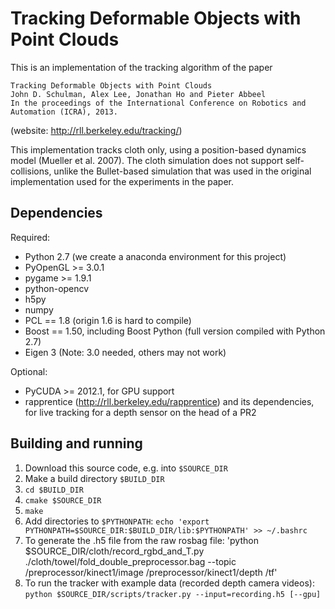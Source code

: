 Tracking Deformable Objects with Point Clouds
========

This is an implementation of the tracking algorithm of the paper

    Tracking Deformable Objects with Point Clouds
    John D. Schulman, Alex Lee, Jonathan Ho and Pieter Abbeel
    In the proceedings of the International Conference on Robotics and Automation (ICRA), 2013.

(website: http://rll.berkeley.edu/tracking/)

This implementation tracks cloth only, using a position-based dynamics model (Mueller et al. 2007). The cloth simulation does not support self-collisions, unlike the Bullet-based simulation that was used in the original implementation used for the experiments in the paper.

Dependencies
-----
Required:

  - Python 2.7 (we create a anaconda environment for this project)
  - PyOpenGL >= 3.0.1
  - pygame >= 1.9.1
  - python-opencv
  - h5py
  - numpy
  - PCL == 1.8 (origin 1.6 is hard to compile)
  - Boost == 1.50, including Boost Python (full version compiled with Python 2.7)
  - Eigen 3 (Note: 3.0 needed, others may not work)

Optional:

  - PyCUDA >= 2012.1, for GPU support
  - rapprentice (http://rll.berkeley.edu/rapprentice) and its dependencies, for live tracking for a depth sensor on the head of a PR2

Building and running
-----
1. Download this source code, e.g. into `$SOURCE_DIR`
2. Make a build directory `$BUILD_DIR`
3. `cd $BUILD_DIR`
4. `cmake $SOURCE_DIR`
5. `make`
6. Add directories to `$PYTHONPATH`: `echo 'export PYTHONPATH=$SOURCE_DIR:$BUILD_DIR/lib:$PYTHONPATH' >> ~/.bashrc`
7. To generate the .h5 file from the raw rosbag file: 'python $SOURCE_DIR/cloth/record_rgbd_and_T.py ./cloth/towel/fold_double_preprocessor.bag --topic /preprocessor/kinect1/image /preprocessor/kinect1/depth /tf'
8. To run the tracker with example data (recorded depth camera videos): `python $SOURCE_DIR/scripts/tracker.py --input=recording.h5 [--gpu]`
